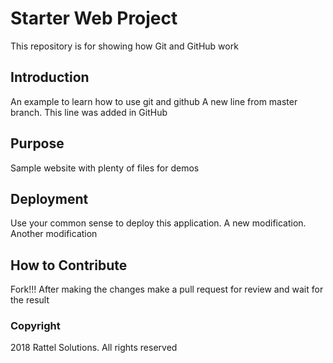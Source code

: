 
# Starter Web Project

This repository is for showing how Git and GitHub work

## Introduction

An example to learn how to use git and github
A new line from master branch.
This line was added in GitHub

## Purpose

Sample website with plenty of files for demos

## Deployment

Use your common sense to deploy this application. A new modification. Another modification

## How to Contribute

Fork!!!
After making the changes make a pull request for review and wait for the result

### Copyright

2018 Rattel Solutions. All rights reserved
